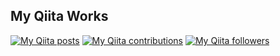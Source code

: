 
## My Qiita Works
[![My Qiita posts](https://qiita-badge.apiapi.app/s/chieeeeno/posts.svg)](http://qiita.com/chieeeeno)
[![My Qiita contributions](https://qiita-badge.apiapi.app/s/chieeeeno/contributions.svg)](http://qiita.com/chieeeeno)
[![My Qiita followers](https://qiita-badge.apiapi.app/s/chieeeeno/followers.svg)](http://qiita.com/chieeeeno)



                
